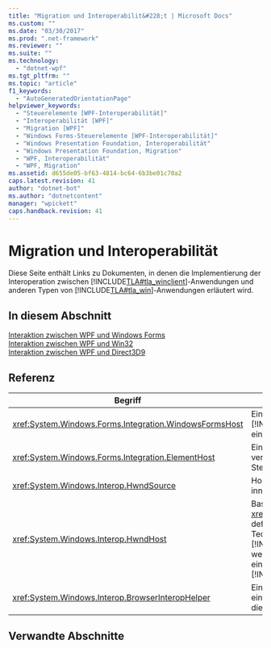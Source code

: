 ```yaml
---
title: "Migration und Interoperabilit&#228;t | Microsoft Docs"
ms.custom: ""
ms.date: "03/30/2017"
ms.prod: ".net-framework"
ms.reviewer: ""
ms.suite: ""
ms.technology: 
  - "dotnet-wpf"
ms.tgt_pltfrm: ""
ms.topic: "article"
f1_keywords: 
  - "AutoGeneratedOrientationPage"
helpviewer_keywords: 
  - "Steuerelemente [WPF-Interoperabilität]"
  - "Interoperabilität [WPF]"
  - "Migration [WPF]"
  - "Windows Forms-Steuerelemente [WPF-Interoperabilität]"
  - "Windows Presentation Foundation, Interoperabilität"
  - "Windows Presentation Foundation, Migration"
  - "WPF, Interoperabilität"
  - "WPF, Migration"
ms.assetid: d655de05-bf63-4814-bc64-6b3be01c70a2
caps.latest.revision: 41
author: "dotnet-bot"
ms.author: "dotnetcontent"
manager: "wpickett"
caps.handback.revision: 41
---
```

# Migration und Interoperabilit&#228;t
Diese Seite enthält Links zu Dokumenten, in denen die Implementierung der Interoperation zwischen [!INCLUDE[TLA#tla_winclient](../../../../includes/tlasharptla-winclient-md.md)]\-Anwendungen und anderen Typen von [!INCLUDE[TLA#tla_win](../../../../includes/tlasharptla-win-md.md)]\-Anwendungen erläutert wird.  
  
## In diesem Abschnitt  
 [Interaktion zwischen WPF und Windows Forms](../../../../docs/framework/wpf/advanced/wpf-and-windows-forms-interoperation.md)  
 [Interaktion zwischen WPF und Win32](../../../../docs/framework/wpf/advanced/wpf-and-win32-interoperation.md)  
 [Interaktion zwischen WPF und Direct3D9](../../../../docs/framework/wpf/advanced/wpf-and-direct3d9-interoperation.md)  
  
## Referenz  
  
|Begriff|Definition|  
|-------------|----------------|  
|<xref:System.Windows.Forms.Integration.WindowsFormsHost>|Ein Element, das Sie verwenden können, um ein [!INCLUDE[TLA#tla_winforms](../../../../includes/tlasharptla-winforms-md.md)]\-Steuerelement als Element einer [!INCLUDE[TLA2#tla_winclient](../../../../includes/tla2sharptla-winclient-md.md)]\-Seite zu hosten.|  
|<xref:System.Windows.Forms.Integration.ElementHost>|Ein [!INCLUDE[TLA#tla_winforms](../../../../includes/tlasharptla-winforms-md.md)]\-Steuerelement, dass Sie verwenden können, um ein [!INCLUDE[TLA#tla_winclient](../../../../includes/tlasharptla-winclient-md.md)]\-Steuerelement zu hosten.|  
|<xref:System.Windows.Interop.HwndSource>|Hostet einen [!INCLUDE[TLA2#tla_winclient](../../../../includes/tla2sharptla-winclient-md.md)]\-Bereich innerhalb einer [!INCLUDE[TLA2#tla_win32](../../../../includes/tla2sharptla-win32-md.md)]\-Anwendung.|  
|<xref:System.Windows.Interop.HwndHost>|Basisklasse für <xref:System.Windows.Forms.Integration.WindowsFormsHost>, definiert einige Grundfunktionen, die alle HWND\-basierten Technologien verwenden, wenn sie von einer [!INCLUDE[TLA2#tla_winclient](../../../../includes/tla2sharptla-winclient-md.md)]\-Anwendung gehostet werden.  Erstellen Sie zu dieser Klasse eine Unterklasse, um ein [!INCLUDE[TLA2#tla_win32](../../../../includes/tla2sharptla-win32-md.md)]\-Fenster innerhalb einer [!INCLUDE[TLA2#tla_winclient](../../../../includes/tla2sharptla-winclient-md.md)]\-Anwendung zu hosten.|  
|<xref:System.Windows.Interop.BrowserInteropHelper>|Eine Hilfsklasse, um Bedingungen der Browserumgebung für eine [!INCLUDE[TLA2#tla_winclient](../../../../includes/tla2sharptla-winclient-md.md)]\-Anwendung zu melden, die von einem Browser gehostet wird.|  
  
## Verwandte Abschnitte